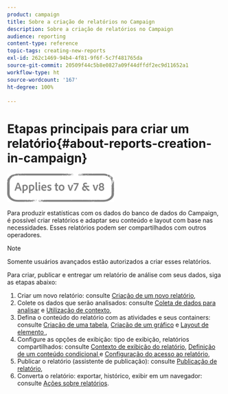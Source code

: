 ```yaml
---
product: campaign
title: Sobre a criação de relatórios no Campaign
description: Sobre a criação de relatórios no Campaign
audience: reporting
content-type: reference
topic-tags: creating-new-reports
exl-id: 262c1469-94b4-4f81-9f6f-5c7f481765da
source-git-commit: 20509f44c5b8e0827a09f44dffdf2ec9d11652a1
workflow-type: ht
source-wordcount: '167'
ht-degree: 100%

---
```


# Etapas principais para criar um relatório{#about-reports-creation-in-campaign}

![](../../assets/common.svg)

Para produzir estatísticas com os dados do banco de dados do Campaign, é possível criar relatórios e adaptar seu conteúdo e layout com base nas necessidades. Esses relatórios podem ser compartilhados com outros operadores.

>[!NOTE]
>
>Somente usuários avançados estão autorizados a criar esses relatórios.

Para criar, publicar e entregar um relatório de análise com seus dados, siga as etapas abaixo:

1. Criar um novo relatório: consulte [Criação de um novo relatório](../../reporting/using/creating-a-new-report.md),
1. Colete os dados que serão analisados: consulte [Coleta de dados para analisar](../../reporting/using/collecting-data-to-analyze.md) e [Utilização de contexto](../../reporting/using/using-the-context.md),
1. Defina o conteúdo do relatório com as atividades e seus containers: consulte [Criação de uma tabela](../../reporting/using/creating-a-table.md), [Criação de um gráfico](../../reporting/using/creating-a-chart.md) e [Layout de elemento ](../../reporting/using/element-layout.md),
1. Configure as opções de exibição: tipo de exibição, relatórios compartilhados: consulte [Contexto de exibição do relatório](../../reporting/using/configuring-access-to-the-report.md#report-display-context), [Definição de um conteúdo condicional ](../../reporting/using/defining-a-conditional-content.md)e [Configuração do acesso ao relatório](../../reporting/using/configuring-access-to-the-report.md),
1. Publicar o relatório (assistente de publicação): consulte [Publicação de relatório](../../reporting/using/configuring-access-to-the-report.md#publishing-the-report),
1. Converta o relatório: exportar, histórico, exibir em um navegador: consulte [Ações sobre relatórios](../../reporting/using/actions-on-reports.md).
